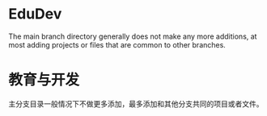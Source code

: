 # EduDev
The main branch directory generally does not make any more additions, at most adding projects or files that are common to other branches.
# 教育与开发
主分支目录一般情况下不做更多添加，最多添加和其他分支共同的项目或者文件。
